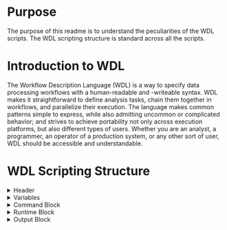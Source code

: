 # Purpose

The purpose of this readme is to understand the peculiarities of the WDL scripts. The WDL scripting structure is standard across all the scripts.

# Introduction to WDL

The Workflow Description Language (WDL) is a way to specify data processing workflows with a human-readable and -writeable syntax. WDL makes it straightforward to define analysis tasks, chain them together in workflows, and parallelize their execution. The language makes common patterns simple to express, while also admitting uncommon or complicated behavior; and strives to achieve portability not only across execution platforms, but also different types of users. Whether you are an analyst, a programmer, an operator of a production system, or any other sort of user, WDL should be accessible and understandable.

# WDL Scripting Structure

<details>
<summary>
Header
</summary>
      
```bash scripting
###########################################################################################
##              This WDL script performs alignment using BWA Mem                         ##
###########################################################################################
```

The header clearly states what action the WDL task is supposed to perform
</details>

<details>
<summary>
Variables
</summary>

```bash scripting
   File InputRead1                 # Input Read File           
   String InputRead2               # Input Read File           
   String SampleName               # Name of the Sample
   String Platform                 # sequencing platform for read group
   String Library                  # Sequencing library for read group
   String PlatformUnit             # Platform unit / flowcell ID for read group
   String CenterName               # Name of the sequencing center for read group
   Boolean PairedEnd               # Variable to check if single ended or not

   File Ref                        # Reference Genome
   File RefAmb                     # reference file index
   File RefAnn                     # reference file index
   File RefBwt                     # reference file index
   File RefPac                     # reference file index
   File RefSa                      # reference file index

   String Sentieon                 # Path to Sentieon
   String SentieonThreads          # Specifies the number of thread required per run

   File BashPreamble               # Bash script that helps control zombie processes
   File BashSharedFunctions        # Bash script that contains shared helpful functions
   File AlignmentScript            # Bash script which is called inside the WDL script
   File AlignEnvProfile            # File containing the environmental profile variables
   String ChunkSizeInBases         # The -K option for BWA MEM
   String BWAExtraOptionsString    # String of extra options for BWA. This can be an empty string.

   String AlignSoftMemLimit        # Soft memory limit - nice shutdown
   String AlignHardMemLimit        # Hard memory limit - kill immediately

   String DebugMode                # Flag to enable Debug Mode
 ```
     
</details>      

<details>
<summary>
Command Block
</summary>
      
```bash scripting
command <<<
      source ${BashPreamble}
      /bin/bash ${AlignmentScript} -P 
      ${PairedEnd} -l ${InputRead1} -r
      ${InputRead2} -s ${SampleName} -p 
      ${Platform} -L ${Library} -f 
      ${PlatformUnit} -c ${CenterName} -G 
      ${Ref} -o "'${BWAExtraOptionsString}'" -K
      ${ChunkSizeInBases} -S ${Sentieon} -t 
      ${SentieonThreads} -e ${AlignEnvProfile} 
      -F ${BashSharedFunctions} ${DebugMode}
   >>>
```

1. Bash is linked to WDL through the command block
2. The command block lists the input options with its corresponding variables and calls the shell script.
3. WDL reads the values from the json files and passes those values through the variable names defined at the top of the script into the 
shell script.
</details>

<details>
<summary>
Runtime Block      
</summary>
      
``` bash scripting
runtime {
      cpu: "${SentieonThreads}"
      s_vmem: "${AlignSoftMemLimit}"
      h_vmem: "${AlignHardMemLimit}"
   }
```

1. We need to define the soft memory limit and the hard memory limit for every task because we have one task to one bash script and one individual bash script to one individual automatic bio informatics analysis.
2. The reason why we choose to have one bioinformatics analysis per shell script and one shell script per WDL task is to avoid the complication to use different number of threads for different lines of bash scripts. 
</details>

<details>
<summary>
Output Block
</summary>
      
``` bash scripting
output {
      File OutputBams = "${SampleName}.bam"
      File OutputBais = "${SampleName}.bam.bai"
   }

} 
```
We need to have the output block because the output of one task serves as the input to other
</details>
